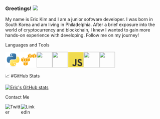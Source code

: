 ### Greetings! <img src="https://raw.githubusercontent.com/MartinHeinz/MartinHeinz/master/wave.gif" width="30px">  

My name is Eric Kim and I am a junior software developer. I was born in South Korea and am living in Philadelphia. After a brief exposure into the world of cryptocurrency and blockchain, I knew I wanted to gain more hands-on experience with developing. Follow me on my journey! 

Languages and Tools

<img src="https://raw.githubusercontent.com/devicons/devicon/master/icons/python/python-original.svg" width="50" height="50"><img src="https://raw.githubusercontent.com/devicons/devicon/master/icons/amazonwebservices/amazonwebservices-original.svg" width="50" height="50"><img src="https://user-images.githubusercontent.com/24623425/36042969-f87531d4-0d8a-11e8-9dee-e87ab8c6a9e3.png" width="50" height="50"><img src="https://upload.wikimedia.org/wikipedia/commons/4/4c/Typescript_logo_2020.svg" width="50" height="50"><img src="https://raw.githubusercontent.com/devicons/devicon/master/icons/javascript/javascript-original.svg" width="50" height="50"><img src="https://www.docker.com/sites/default/files/d8/styles/role_icon/public/2019-07/Docker-Logo-White-RGB_Moby.png?itok=VwIPWvAs" width="50" height="50"><img src="https://upload.wikimedia.org/wikipedia/commons/9/98/Solidity_logo.svg" width="50" height="50">

&#x1f4c8; #GitHub Stats

[![Eric's GitHub stats](https://github-readme-stats.vercel.app/api?username=ericdwkim&show_icons=true&theme=dark)](https://github.com/anuraghazra/github-readme-stats)


Contact Me

<a href="https://twitter.com/ericdwkim">
  <img align="left" alt="Twitter" width="50px"
       src="https://raw.githubusercontent.com/peterthehan/peterthehan/master/assets/twitter.svg"/>
  </a>
  
<a href="https://www.linkedin.com/in/ericdwkim/">
  <img align="left" alt="LinkedIn" width="50px"
       src="https://raw.githubusercontent.com/peterthehan/peterthehan/master/assets/linkedin.svg"/>
  </a>
